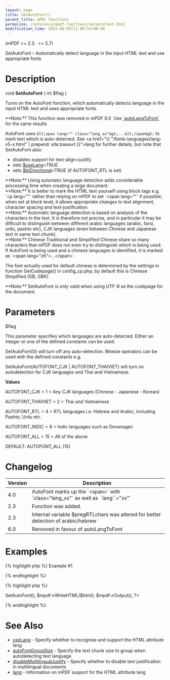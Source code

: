 ```yaml
---
layout: page
title: SetAutoFont()
parent_title: mPDF functions
permalink: /reference/mpdf-functions/setautofont.html
modification_time: 2015-08-05T12:00:55+00:00
---
```


(mPDF >= 2.3   <= 5.7)

SetAutoFont – Automatically detect language in the input HTML text and use appropriate fonts

# Description

void **SetAutoFont** ( int <span class="parameter">$flag</span> )

Turns on the AutoFont function, which automatically detects language in the input HTML text and uses appropriate fonts.

<div class="alert alert-info" role="alert">**Note:** This function was removed in mPDF 6.0  Use <a href="{{ "/reference/mpdf-variables/autolangtofont.html" | prepend: site.baseurl }}">`autoLangToFont`</a> for the same results</div>

AutoFont uses `&lt;span lang="" class="lang_xx"&gt;...&lt;/span&gt;` to mark text which is auto-detected. See <a href="{{ "/fonts-languages/lang-v5-x.html" | prepend: site.baseurl }}">lang</a> for further details, but note that SetAutoFont also:

<ul>
<li>disables support for text-align=justify</li>
<li>sets <a href="{{ "/reference/mpdf-variables/uselang.html" | prepend: site.baseurl }}">$useLang</a>=<span class="smallblock">TRUE</span></li>
<li>sets <a href="{{ "/reference/mpdf-variables/bidirectional.html" | prepend: site.baseurl }}">$biDirectional</a>=<span class="smallblock">TRUE</span> (if AUTOFONT_RTL is set)</li>
</ul>

<div class="alert alert-info" role="alert">**Note:** Using automatic language detection adds considerable processing time when creating a large document.</div>

<div class="alert alert-info" role="alert">**Note:** It is better to mark the HTML text yourself using block tags e.g. `&lt;p lang=""` rather than relying on mPDF to set `&lt;span lang=""` if possible; when set at block level, it allows appropriate changes to text alignment, character spacing and text-justification.</div>

<div class="alert alert-info" role="alert">**Note:** Automatic language detection is based on analysis of the characters in the text. It is therefore not precise, and in particular it may be difficult to distinguish between different arabic languages (arabic, farsi, urdu, pashto etc), CJK languages (even between Chinese and Japanese text in same text chunk).</div>

<div class="alert alert-info" role="alert">**Note:** Chinese Traditional and Simplified Chinese share so many characters that mPDF does not even try to distinguish which is being used. If AutoFont is being used and a chinese languages is identified, it is marked as `&lt;span lang="zh"&gt;...&lt;/span&gt;`.

The font actually used for default chinese is determined by the settings in function <span class="function">GetCodepage()</span> in <span class="filename">config_cp.php</span>; by default this is Chinese Simplified (GB, GBK).</div>

<div class="alert alert-info" role="alert">**Note:** SetAutoFont is only valid when using UTF-8 as the codepage for the document.</div>

# Parameters

<span class="parameter">$flag</span>

This parameter specifies which languages are auto-detected. Either an integer or one of the defined constants can be used.

SetAutoFont(0) will turn off any auto-detection. Bitwise operators can be used with the defined constants e.g.

SetAutoFont(AUTOFONT_CJK | AUTOFONT_THAIVIET) will turn on autodetection for CJK languages and Thai and Vietnamese.

**Values**

AUTOFONT_CJK = 1 = Any CJK languages (Chinese - Japanese - Korean)

AUTOFONT_THAIVIET = 2 = Thai and Vietnamese

AUTOFONT_RTL = 4 = RTL languages i.e. Hebrew and Arabic, including Pashto, Urdu etc.

AUTOFONT_INDIC = 8 = Indic languages such as Devanagari

AUTOFONT_ALL = 15 = All of the above

<span class="smallblock">DEFAULT</span>: AUTOFONT_ALL (15)

# Changelog

<table class="table"> <thead>
<tr> <th>Version</th><th>Description</th> </tr>
</thead> <tbody>
<tr>
<td>4.0</td>
<td>AutoFont marks up the `&lt;span&gt;` with `class="lang_xx"` as well as  `lang``="xx"`</td>
</tr>
<tr>
<td>2.3</td>
<td>Function was added.</td>
</tr>
<tr>
<td>2.3</td>
<td>Internal variable <span class="parameter">$pregRTLchars</span> was altered for better detection of arabic/hebrew</td>
</tr>
<tr>
<td>6.0</td>
<td>Removed in favour of autoLangToFont</td>
</tr>
</tbody> </table>

# Examples

{% highlight php %}
Example #1

{% endhighlight %}

{% highlight php %}
<?php

include("// Require composer autoload
require_once __DIR__ . '/vendor/autoload.php';");

$mpdf = new mPDF('utf-8');

$html = '

Most of this text is in English, but has occasional words in Chinese:其貢獻在 or Vietnamese: Một khảo sát mới cho biết, or maybe even Arabic: البرادعی

البرادعی -12- البرادعی

其貢獻在國際間亦備受肯定，2005年

';

$mpdf->SetAutoFont();

$mpdf->WriteHTML($html);

$mpdf->Output();

?>
{% endhighlight %}

# See Also

<ul>
<li class="manual_boxlist"><a href="{{ "/reference/mpdf-variables/uselang.html" | prepend: site.baseurl }}">useLang</a> - Specify whether to recognise and support the HTML attribute lang</li>
<li class="manual_boxlist"><a href="{{ "/reference/mpdf-variables/autofontgroupsize.html" | prepend: site.baseurl }}">autoFontGroupSize</a> - Specify the text chunk size to group when autodetecting text language</li>
<li class="manual_boxlist"><a href="index0c23.html?tid=346">disableMultilingualJustify</a> - Specify whether to disable text justification in multilingual documents</li>
<li class="manual_boxlist"><a href="{{ "/fonts-languages/lang-v5-x.html" | prepend: site.baseurl }}">lang</a> - Information on mPDF support for the HTML attribute lang</li>
</ul>
